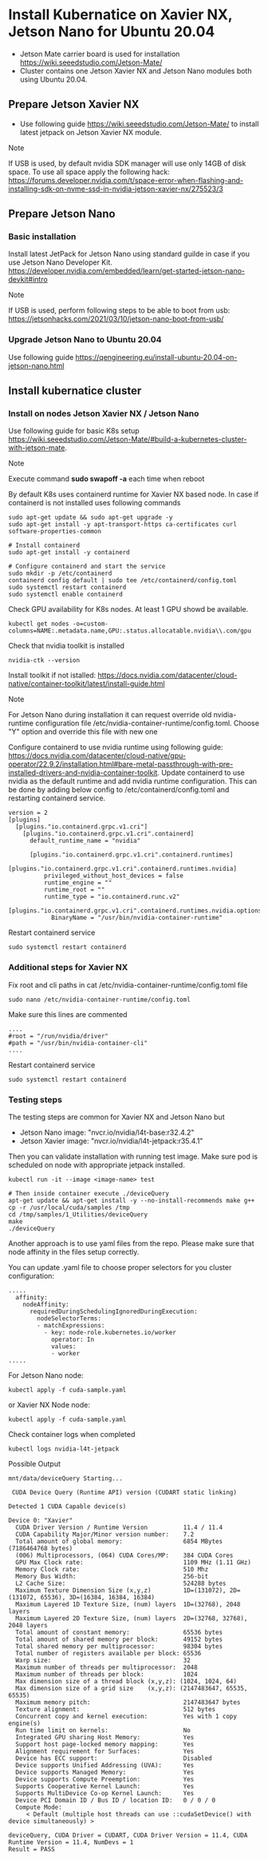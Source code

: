 # Install Kubernatice on Xavier NX, Jetson Nano for Ubuntu 20.04

 - Jetson Mate carrier board is used for installation https://wiki.seeedstudio.com/Jetson-Mate/
 - Cluster contains one Jetson Xavier NX and Jetson Nano modules both using Ubuntu 20.04.

## Prepare Jetson Xavier NX
 - Use following guide https://wiki.seeedstudio.com/Jetson-Mate/ to install latest jetpack on Jetson Xavier NX module. 

> [!NOTE]
> If USB is used, by default nvidia SDK manager will use only 14GB of disk space.
> To use all space apply the following hack:
> https://forums.developer.nvidia.com/t/space-error-when-flashing-and-installing-sdk-on-nvme-ssd-in-nvidia-jetson-xavier-nx/275523/3

## Prepare Jetson Nano

### Basic installation

Install latest JetPack for Jetson Nano using standard guilde in case if you use Jetson Nano Developer Kit. https://developer.nvidia.com/embedded/learn/get-started-jetson-nano-devkit#intro

> [!NOTE]
> If USB is used, perform following steps to be able to boot from usb:
> https://jetsonhacks.com/2021/03/10/jetson-nano-boot-from-usb/

### Upgrade Jetson Nano to Ubuntu 20.04
Use following guide https://qengineering.eu/install-ubuntu-20.04-on-jetson-nano.html

## Install kubernatice cluster 

### Install on nodes Jetson Xavier NX / Jetson Nano

Use following guide for basic K8s setup https://wiki.seeedstudio.com/Jetson-Mate/#build-a-kubernetes-cluster-with-jetson-mate.

> [!NOTE]
> Execute command **sudo swapoff -a** each time when reboot

By default K8s uses containerd runtime for Xavier NX based node. In case if containerd is not installed uses following commands

```
sudo apt-get update && sudo apt-get upgrade -y
sudo apt-get install -y apt-transport-https ca-certificates curl software-properties-common

# Install containerd
sudo apt-get install -y containerd

# Configure containerd and start the service
sudo mkdir -p /etc/containerd
containerd config default | sudo tee /etc/containerd/config.toml
sudo systemctl restart containerd
sudo systemctl enable containerd
```
Check GPU availability for K8s nodes. At least 1 GPU showd be available.
```
kubectl get nodes -o=custom-columns=NAME:.metadata.name,GPU:.status.allocatable.nvidia\\.com/gpu
``` 

Check that nvidia toolkit is installed
```
nvidia-ctk --version
```
Install toolkit if not istalled: https://docs.nvidia.com/datacenter/cloud-native/container-toolkit/latest/install-guide.html

> [!NOTE]
> For Jetson Nano during installation it can request override old nvidia-runtime configuration file /etc/nvidia-container-runtime/config.toml. Choose "Y" option and override this file with new one

Configure containerd to use nvidia runtime using following guide: https://docs.nvidia.com/datacenter/cloud-native/gpu-operator/22.9.2/installation.html#bare-metal-passthrough-with-pre-installed-drivers-and-nvidia-container-toolkit. Update containerd to use nvidia as the default runtime and add nvidia runtime configuration. This can be done by adding below config to /etc/containerd/config.toml and restarting containerd service.
```
version = 2
[plugins]
  [plugins."io.containerd.grpc.v1.cri"]
    [plugins."io.containerd.grpc.v1.cri".containerd]
      default_runtime_name = "nvidia"

      [plugins."io.containerd.grpc.v1.cri".containerd.runtimes]
        [plugins."io.containerd.grpc.v1.cri".containerd.runtimes.nvidia]
          privileged_without_host_devices = false
          runtime_engine = ""
          runtime_root = ""
          runtime_type = "io.containerd.runc.v2"
          [plugins."io.containerd.grpc.v1.cri".containerd.runtimes.nvidia.options]
            BinaryName = "/usr/bin/nvidia-container-runtime"
```
Restart containerd service
```
sudo systemctl restart containerd
```

### Additional steps for Xavier NX
Fix root and cli paths in cat /etc/nvidia-container-runtime/config.toml file
```
sudo nano /etc/nvidia-container-runtime/config.toml
```
Make sure this lines are commented
```
....
#root = "/run/nvidia/driver"
#path = "/usr/bin/nvidia-container-cli"
....
```
Restart containerd service
```
sudo systemctl restart containerd
```

### Testing steps

The testing steps are common for Xavier NX and Jetson Nano but
- Jetson Nano image: "nvcr.io/nvidia/l4t-base:r32.4.2"
- Jetson Xavier image: "nvcr.io/nvidia/l4t-jetpack:r35.4.1"

Then you can validate installation with running test image. Make sure pod is scheduled on node with appropriate jetpack installed.
```
kubectl run -it --image <image-name> test

# Then inside container execute ./deviceQuery
apt-get update && apt-get install -y --no-install-recommends make g++
cp -r /usr/local/cuda/samples /tmp
cd /tmp/samples/1_Utilities/deviceQuery
make
./deviceQuery
```
Another approach is to use yaml files from the repo. Please make sure that node affinity in the files setup correctly. 

You can update .yaml file to choose proper selectors for you cluster configuration:
```
.....
  affinity:
    nodeAffinity:
      requiredDuringSchedulingIgnoredDuringExecution:
        nodeSelectorTerms:
        - matchExpressions:
          - key: node-role.kubernetes.io/worker
            operator: In
            values:
            - worker
.....
```

For Jetson Nano node:
```
kubectl apply -f cuda-sample.yaml
``` 
or Xavier NX Node node:
```
kubectl apply -f cuda-sample.yaml
``` 
Check container logs when completed
```
kubectl logs nvidia-l4t-jetpack
```
Possible Output
```
mnt/data/deviceQuery Starting...

 CUDA Device Query (Runtime API) version (CUDART static linking)

Detected 1 CUDA Capable device(s)

Device 0: "Xavier"
  CUDA Driver Version / Runtime Version          11.4 / 11.4
  CUDA Capability Major/Minor version number:    7.2
  Total amount of global memory:                 6854 MBytes (7186464768 bytes)
  (006) Multiprocessors, (064) CUDA Cores/MP:    384 CUDA Cores
  GPU Max Clock rate:                            1109 MHz (1.11 GHz)
  Memory Clock rate:                             510 Mhz
  Memory Bus Width:                              256-bit
  L2 Cache Size:                                 524288 bytes
  Maximum Texture Dimension Size (x,y,z)         1D=(131072), 2D=(131072, 65536), 3D=(16384, 16384, 16384)
  Maximum Layered 1D Texture Size, (num) layers  1D=(32768), 2048 layers
  Maximum Layered 2D Texture Size, (num) layers  2D=(32768, 32768), 2048 layers
  Total amount of constant memory:               65536 bytes
  Total amount of shared memory per block:       49152 bytes
  Total shared memory per multiprocessor:        98304 bytes
  Total number of registers available per block: 65536
  Warp size:                                     32
  Maximum number of threads per multiprocessor:  2048
  Maximum number of threads per block:           1024
  Max dimension size of a thread block (x,y,z): (1024, 1024, 64)
  Max dimension size of a grid size    (x,y,z): (2147483647, 65535, 65535)
  Maximum memory pitch:                          2147483647 bytes
  Texture alignment:                             512 bytes
  Concurrent copy and kernel execution:          Yes with 1 copy engine(s)
  Run time limit on kernels:                     No
  Integrated GPU sharing Host Memory:            Yes
  Support host page-locked memory mapping:       Yes
  Alignment requirement for Surfaces:            Yes
  Device has ECC support:                        Disabled
  Device supports Unified Addressing (UVA):      Yes
  Device supports Managed Memory:                Yes
  Device supports Compute Preemption:            Yes
  Supports Cooperative Kernel Launch:            Yes
  Supports MultiDevice Co-op Kernel Launch:      Yes
  Device PCI Domain ID / Bus ID / location ID:   0 / 0 / 0
  Compute Mode:
     < Default (multiple host threads can use ::cudaSetDevice() with device simultaneously) >

deviceQuery, CUDA Driver = CUDART, CUDA Driver Version = 11.4, CUDA Runtime Version = 11.4, NumDevs = 1
Result = PASS
```


